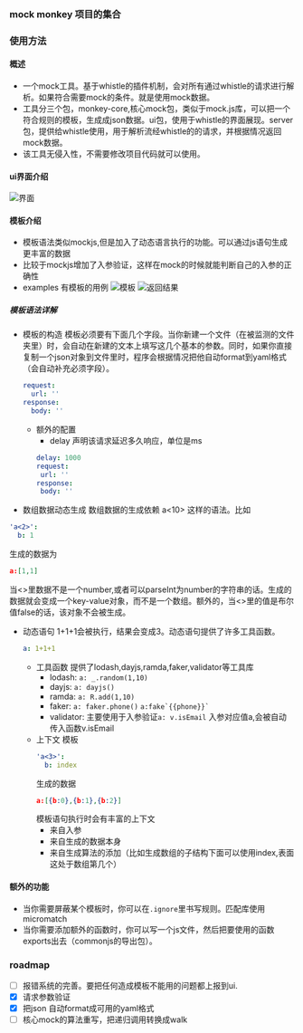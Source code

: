 ### mock monkey 项目的集合

### 使用方法
#### 概述
- 一个mock工具。基于whistle的插件机制，会对所有通过whistle的请求进行解析。如果符合需要mock的条件。就是使用mock数据。
- 工具分三个包，monkey-core,核心mock包，类似于mock.js库，可以把一个符合规则的模板，生成成json数据。ui包，使用于whistle的界面展现。server包，提供给whistle使用，用于解析流经whistle的的请求，并根据情况返回mock数据。
- 该工具无侵入性，不需要修改项目代码就可以使用。

#### ui界面介绍
![界面](https://cdn.nlark.com/yuque/0/2021/png/1384813/1631150770266-1079d76b-a3d0-40e6-9dbe-0d8dcb32d29b.png)

#### 模板介绍
- 模板语法类似mockjs,但是加入了动态语言执行的功能。可以通过js语句生成更丰富的数据
- 比较于mockjs增加了入参验证，这样在mock的时候就能判断自己的入参的正确性
- examples 有模板的用例
![模板](https://cdn.nlark.com/yuque/0/2021/png/1384813/1631152295343-85657277-a68a-4146-960d-f155947ec2c2.png)
![返回结果](https://cdn.nlark.com/yuque/0/2021/png/1384813/1631152639260-f57b37bf-6e08-4441-a678-01802b360f89.png)

##### 模板语法详解
- 模板的构造
  模板必须要有下面几个字段。当你新建一个文件（在被监测的文件夹里）时，会自动在新建的文本上填写这几个基本的参数。同时，如果你直接复制一个json对象到文件里时，程序会根据情况把他自动format到yaml格式（会自动补充必须字段）。
  ```yaml
  request:
    url: ''
  response:
    body: ''
  ```
  - 额外的配置
    - delay 声明该请求延迟多久响应，单位是ms
     ```yaml
    delay: 1000
    request:
      url: ''
    response:
      body: ''
    ```
- 数组数据动态生成
数组数据的生成依赖 a<10> 这样的语法。比如
```yaml
'a<2>':
  b: 1
```
生成的数据为
```json
a:[1,1]
```
当<>里数据不是一个number,或者可以parseInt为number的字符串的话。生成的数据就会变成一个key-value对象，而不是一个数组。额外的，当<>里的值是布尔值false的话，该对象不会被生成。
- 动态语句
    1+1+1会被执行，结果会变成3。动态语句提供了许多工具函数。
    ```yaml
    a: 1+1+1
    ```
  - 工具函数
      提供了lodash,dayjs,ramda,faker,validator等工具库
      - lodash: `a: _.random(1,10)`
      - dayjs: `a: dayjs()`
      - ramda: `a: R.add(1,10)`
      - faker: `a: faker.phone()` ``a:fake`{{phone}}` ``
      - validator: 主要使用于入参验证`a: v.isEmail` 入参对应值a,会被自动传入函数v.isEmail
  - 上下文
    模板
    ```yaml
    'a<3>':
      b: index
    ```
    生成的数据
    ```json
    a:[{b:0},{b:1},{b:2}]
    ```
    模板语句执行时会有丰富的上下文
      - 来自入参
      - 来自生成的数据本身
      - 来自生成算法的添加（比如生成数组的子结构下面可以使用index,表面这处于数组第几个）

#### 额外的功能
- 当你需要屏蔽某个模板时，你可以在`.ignore`里书写规则。匹配库使用 micromatch
- 当你需要添加额外的函数时，你可以写一个js文件，然后把要使用的函数 exports出去（commonjs的导出包）。

### roadmap
- [ ] 报错系统的完善。要把任何造成模板不能用的问题都上报到ui.
- [x] 请求参数验证
- [x] 把json 自动format成可用的yaml格式
- [ ] 核心mock的算法重写，把递归调用转换成walk
